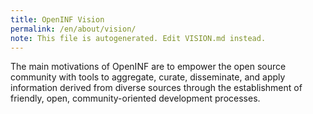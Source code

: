 ```yaml
---
title: OpenINF Vision
permalink: /en/about/vision/
note: This file is autogenerated. Edit VISION.md instead.
---
```


The main motivations of OpenINF are to empower the open source community with
tools to aggregate, curate, disseminate, and apply information derived from
diverse sources through the establishment of friendly, open, community-oriented
development processes.
